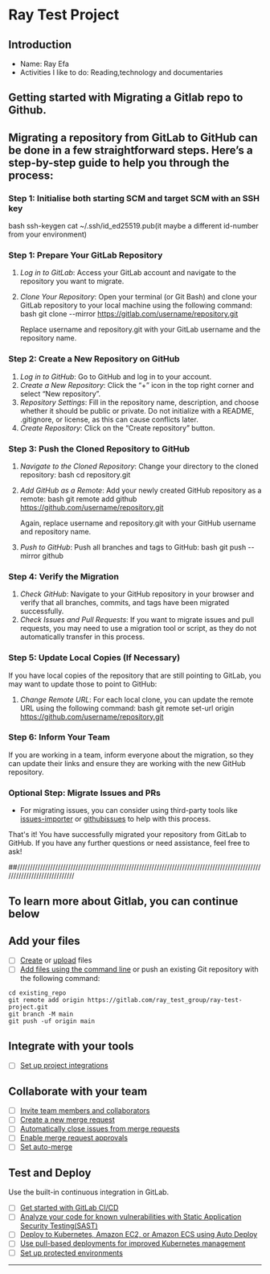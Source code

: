 # Ray Test Project

## Introduction

* Name: Ray Efa
* Activities I like to do: Reading,technology and documentaries

## Getting started with Migrating a Gitlab repo to Github.

## Migrating a repository from GitLab to GitHub can be done in a few straightforward steps. Here’s a step-by-step guide to help you through the process:

### Step 1: Initialise both starting SCM and target SCM with an SSH key
   bash
   ssh-keygen
   cat ~/.ssh/id_ed25519.pub(it maybe a different id-number from your environment)


### Step 1: Prepare Your GitLab Repository
1. *Log in to GitLab*: Access your GitLab account and navigate to the repository you want to migrate.
2. *Clone Your Repository*: Open your terminal (or Git Bash) and clone your GitLab repository to your local machine using the following command:
   bash
   git clone --mirror https://gitlab.com/username/repository.git
   
   Replace username and repository.git with your GitLab username and the repository name.

### Step 2: Create a New Repository on GitHub
1. *Log in to GitHub*: Go to GitHub and log in to your account.
2. *Create a New Repository*: Click the “+” icon in the top right corner and select “New repository”.
3. *Repository Settings*: Fill in the repository name, description, and choose whether it should be public or private. Do not initialize with a README, .gitignore, or license, as this can cause conflicts later.
4. *Create Repository*: Click on the “Create repository” button.

### Step 3: Push the Cloned Repository to GitHub
1. *Navigate to the Cloned Repository*: Change your directory to the cloned repository:
   bash
   cd repository.git
   
2. *Add GitHub as a Remote*: Add your newly created GitHub repository as a remote:
   bash
   git remote add github https://github.com/username/repository.git
   
   Again, replace username and repository.git with your GitHub username and repository name.
3. *Push to GitHub*: Push all branches and tags to GitHub:
   bash
   git push --mirror github
   

### Step 4: Verify the Migration
1. *Check GitHub*: Navigate to your GitHub repository in your browser and verify that all branches, commits, and tags have been migrated successfully.
2. *Check Issues and Pull Requests*: If you want to migrate issues and pull requests, you may need to use a migration tool or script, as they do not automatically transfer in this process.

### Step 5: Update Local Copies (If Necessary)
If you have local copies of the repository that are still pointing to GitLab, you may want to update those to point to GitHub:
1. *Change Remote URL*: For each local clone, you can update the remote URL using the following command:
   bash
   git remote set-url origin https://github.com/username/repository.git
   

### Step 6: Inform Your Team
If you are working in a team, inform everyone about the migration, so they can update their links and ensure they are working with the new GitHub repository.

### Optional Step: Migrate Issues and PRs
- For migrating issues, you can consider using third-party tools like [issues-importer](https://github.com/marketplace/actions/issues-importer) or [githubissues](https://github.com/jenniferbland/github-issues) to help with this process.

That's it! You have successfully migrated your repository from GitLab to GitHub. If you have any further questions or need assistance, feel free to ask!


##//////////////////////////////////////////////////////////////////////////////////////////////////////////////////////////

## To learn more about Gitlab, you can continue below

## Add your files

- [ ] [Create](https://docs.gitlab.com/ee/user/project/repository/web_editor.html#create-a-file) or [upload](https://docs.gitlab.com/ee/user/project/repository/web_editor.html#upload-a-file) files
- [ ] [Add files using the command line](https://docs.gitlab.com/ee/gitlab-basics/add-file.html#add-a-file-using-the-command-line) or push an existing Git repository with the following command:

```
cd existing_repo
git remote add origin https://gitlab.com/ray_test_group/ray-test-project.git
git branch -M main
git push -uf origin main
```

## Integrate with your tools

- [ ] [Set up project integrations](https://gitlab.com/ray_test_group/ray-test-project/-/settings/integrations)

## Collaborate with your team

- [ ] [Invite team members and collaborators](https://docs.gitlab.com/ee/user/project/members/)
- [ ] [Create a new merge request](https://docs.gitlab.com/ee/user/project/merge_requests/creating_merge_requests.html)
- [ ] [Automatically close issues from merge requests](https://docs.gitlab.com/ee/user/project/issues/managing_issues.html#closing-issues-automatically)
- [ ] [Enable merge request approvals](https://docs.gitlab.com/ee/user/project/merge_requests/approvals/)
- [ ] [Set auto-merge](https://docs.gitlab.com/ee/user/project/merge_requests/merge_when_pipeline_succeeds.html)

## Test and Deploy

Use the built-in continuous integration in GitLab.

- [ ] [Get started with GitLab CI/CD](https://docs.gitlab.com/ee/ci/quick_start/index.html)
- [ ] [Analyze your code for known vulnerabilities with Static Application Security Testing(SAST)](https://docs.gitlab.com/ee/user/application_security/sast/)
- [ ] [Deploy to Kubernetes, Amazon EC2, or Amazon ECS using Auto Deploy](https://docs.gitlab.com/ee/topics/autodevops/requirements.html)
- [ ] [Use pull-based deployments for improved Kubernetes management](https://docs.gitlab.com/ee/user/clusters/agent/)
- [ ] [Set up protected environments](https://docs.gitlab.com/ee/ci/environments/protected_environments.html)

***
